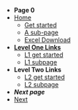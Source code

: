 * **Page 0**
* [Home](/)
    * [Get started](get-started)
    * [A sub-page](docs/a-sub-page)
    * [Excel Download](excel-download.md)
* [**Level One Links**](docs/levelone/)
    * [L1 get started](docs/levelone/level-one-get-started)
    * [L1 subpage](./docs/levelone/level-one-sub-page.md)
* **Level Two Links**
    * [L2 get started](docs/levelone/leveltwo/level-two-get-started)
    * [L2 subpage](./docs/levelone/leveltwo/level-two-sub-page)
* ***Next page***
* [Next](/docs/levelone/level-one-get-started.md)
 